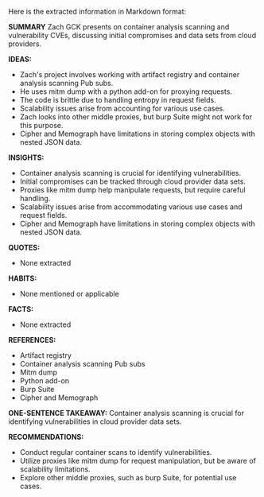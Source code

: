 Here is the extracted information in Markdown format:

**SUMMARY**
Zach GCK presents on container analysis scanning and vulnerability CVEs, discussing initial compromises and data sets from cloud providers.

**IDEAS:**
* Zach's project involves working with artifact registry and container analysis scanning Pub subs.
* He uses mitm dump with a python add-on for proxying requests.
* The code is brittle due to handling entropy in request fields.
* Scalability issues arise from accounting for various use cases.
* Zach looks into other middle proxies, but burp Suite might not work for this purpose.
* Cipher and Memograph have limitations in storing complex objects with nested JSON data.

**INSIGHTS:**
* Container analysis scanning is crucial for identifying vulnerabilities.
* Initial compromises can be tracked through cloud provider data sets.
* Proxies like mitm dump help manipulate requests, but require careful handling.
* Scalability issues arise from accommodating various use cases and request fields.
* Cipher and Memograph have limitations in storing complex objects with nested JSON data.

**QUOTES:**
* None extracted

**HABITS:**
* None mentioned or applicable

**FACTS:**
* None extracted

**REFERENCES:**
* Artifact registry
* Container analysis scanning Pub subs
* Mitm dump
* Python add-on
* Burp Suite
* Cipher and Memograph

**ONE-SENTENCE TAKEAWAY:**
Container analysis scanning is crucial for identifying vulnerabilities in cloud provider data sets.

**RECOMMENDATIONS:**
* Conduct regular container scans to identify vulnerabilities.
* Utilize proxies like mitm dump for request manipulation, but be aware of scalability limitations.
* Explore other middle proxies, such as burp Suite, for potential use cases.

